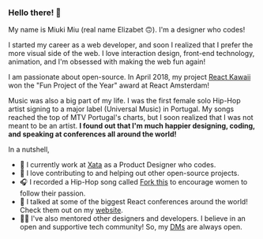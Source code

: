 ### Hello there! 👋

My name is Miuki Miu (real name Elizabet 🙃). I'm a designer who codes!

I started my career as a web developer, and soon I realized that I prefer the more visual side of the web. I love interaction design, front-end technology, animation, and I'm obsessed with making the web fun again!

I am passionate about open-source. In April 2018, my project [React Kawaii](https://github.com/miukimiu/react-kawaii) won the "Fun Project of the Year" award at React Amsterdam!

Music was also a big part of my life. I was the first female solo Hip-Hop artist signing to a major label (Universal Music) in Portugal. My songs reached the top of MTV Portugal's charts, but I soon realized that I was not meant to be an artist. <b>I found out that I'm much happier designing, coding, and speaking at conferences all around the world!</b>

In a nutshell, 

- 🔭 I currently work at [Xata](https://xata.io/) as a Product Designer who codes.
- 🤔 I love contributing to and helping out other open-source projects.
- 🎧 I recorded a Hip-Hop song called [Fork this](https://github.com/miukimiu/fork-this) to encourage women to follow their passion. 
- 🎤 I talked at some of the biggest React conferences around the world! Check them out on my [website](https://www.miukimiu.com/). 
- 🤗💙 I've also mentored other designers and developers. I believe in an open and supportive tech community! So, my [DMs](http://www.twitter.com/miuki_miu) are always open.
